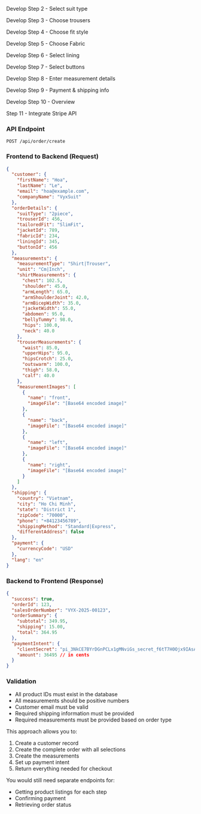 Develop Step 2 - Select suit type

Develop Step 3 - Choose trousers

Develop Step 4 - Choose fit style

Develop Step 5 - Choose Fabric

Develop Step 6 - Select lining

Develop Step 7 - Select buttons

Develop Step 8 - Enter measurement details

Develop Step 9 - Payment & shipping info

Develop Step 10 - Overview

Step 11 - Integrate Stripe API


### API Endpoint
```
POST /api/order/create
```

### Frontend to Backend (Request)
```json
{
  "customer": {
    "firstName": "Hoa",
    "lastName": "Le",
    "email": "hoa@example.com",
    "companyName": "VyxSuit"
  },
  "orderDetails": {
    "suitType": "2piece",
    "trouserId": 456,
    "tailoredFit": "SlimFit",
    "jacketId": 789,
    "fabricId": 234,
    "liningId": 345,
    "buttonId": 456
  },
  "measurements": {
    "measurementType": "Shirt|Trouser",
    "unit": "Cm|Inch",
    "shirtMeasurements": {
      "chest": 102.5,
      "shoulder": 45.0,
      "armLength": 65.0,
      "armShoulderJoint": 42.0,
      "armBicepWidth": 35.0,
      "jacketWidth": 55.0,
      "abdomen": 95.0,
      "bellyTummy": 98.0,
      "hips": 100.0,
      "neck": 40.0
    },
    "trouserMeasurements": {
      "waist": 85.0,
      "upperHips": 95.0,
      "hipsCrotch": 25.0,
      "outswarm": 100.0,
      "thigh": 58.0,
      "calf": 40.0
    },
    "measurementImages": [
      {
        "name": "front",
        "imageFile": "[Base64 encoded image]"
      },
      {
        "name": "back",
        "imageFile": "[Base64 encoded image]"
      },
      {
        "name": "left",
        "imageFile": "[Base64 encoded image]"
      },
      {
        "name": "right",
        "imageFile": "[Base64 encoded image]"
      }
    ]
  },
  "shipping": {
    "country": "Vietnam",
    "city": "Ho Chi Minh",
    "state": "District 1",
    "zipCode": "70000",
    "phone": "+84123456789",
    "shippingMethod": "Standard|Express",
    "differentAddress": false
  },
  "payment": {
    "currencyCode": "USD"
  },
  "lang": "en"
}
```

### Backend to Frontend (Response)
```json
{
  "success": true,
  "orderId": 123,
  "salesOrderNumber": "VYX-2025-00123",
  "orderSummary": {
    "subtotal": 349.95,
    "shipping": 15.00,
    "total": 364.95
  },
  "paymentIntent": {
    "clientSecret": "pi_3NkCE7BYrDGnPCLx1gMNviGs_secret_f6tT7H0Ojx9IAsA8TQvPCgcZh",
    "amount": 36495 // in cents
  }
}
```

### Validation
- All product IDs must exist in the database
- All measurements should be positive numbers
- Customer email must be valid
- Required shipping information must be provided
- Required measurements must be provided based on order type

This approach allows you to:
1. Create a customer record
2. Create the complete order with all selections
3. Create the measurements
4. Set up payment intent
5. Return everything needed for checkout

You would still need separate endpoints for:
- Getting product listings for each step
- Confirming payment
- Retrieving order status
